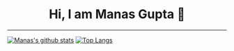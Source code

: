 <h1 align="center" > Hi, I am Manas Gupta 👋</h1>

<hr/>

[![Manas's github stats](https://github-readme-stats.vercel.app/api?username=Manas1820&show_icons=true&title_color=2257EA&icon_color=2257EA&bg_color=f7f7f7)](https://github.com/anuraghazra/github-readme-stats)
[![Top Langs](https://github-readme-stats.vercel.app/api/top-langs/?username=Manas1820&title_color=2257EA&bg_color=f7f7f7&hide=html,css)](https://github.com/anuraghazra/github-readme-stats)


<!--
**Manas1820/Manas1820** is a ✨ _special_ ✨ repository because its `README.md` (this file) appears on your GitHub profile.

Here are some ideas to get you started:

- 🔭 I’m currently working on ...
- 🌱 I’m currently learning ...
- 👯 I’m looking to collaborate on ...
- 🤔 I’m looking for help with ...
- 💬 Ask me about ...
- 📫 How to reach me: ...
- 😄 Pronouns: ...
- ⚡ Fun fact: ...
-->
